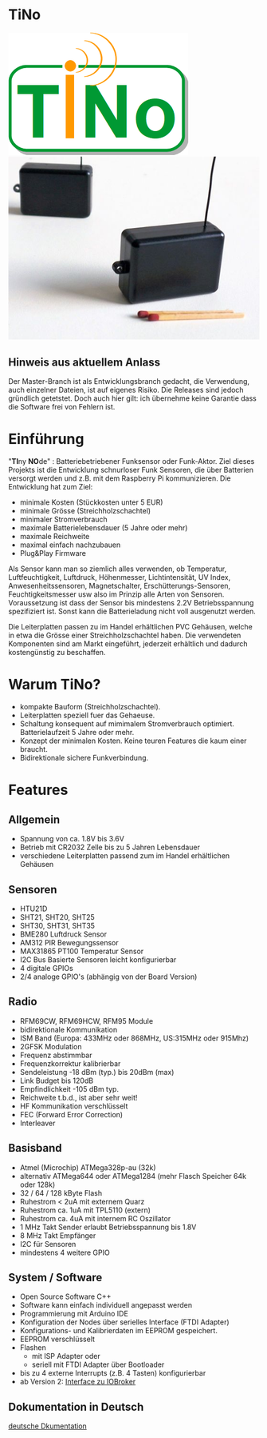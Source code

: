 # TiNo
![](https://github.com/nurazur/TiNo/blob/master/TiNo_Logo4.png)![](https://github.com/nurazur/TiNo/blob/master/matchbox.jpg)

## Hinweis aus aktuellem Anlass
Der Master-Branch ist als Entwicklungsbranch gedacht, die Verwendung, auch einzelner Dateien, ist auf eigenes Risiko. Die Releases sind jedoch gründlich getetstet. Doch auch hier gilt: ich übernehme keine Garantie dass die Software frei von Fehlern ist. 

# Einführung
"**TI**ny **NO**de" : Batteriebetriebener Funksensor oder Funk-Aktor. 
Ziel dieses Projekts ist die Entwicklung schnurloser Funk Sensoren, 
    die über Batterien versorgt werden und z.B. mit dem Raspberry Pi kommunizieren.
    Die Entwicklung hat zum Ziel:
 
- minimale Kosten (Stückkosten unter 5 EUR)
- minimale Grösse (Streichholzschachtel)
- minimaler Stromverbrauch
- maximale Batterielebensdauer (5 Jahre oder mehr)
- maximale Reichweite 
- maximal einfach nachzubauen
- Plug&Play Firmware
   
Als Sensor kann man so ziemlich alles verwenden, ob Temperatur, Luftfeuchtigkeit, Luftdruck, Höhenmesser, Lichtintensität, UV Index, 
Anwesenheitssensoren, Magnetschalter, Erschütterungs-Sensoren, Feuchtigkeitsmesser usw also im Prinzip alle Arten von Sensoren. Voraussetzung ist dass der Sensor bis mindestens 2.2V Betriebsspannung spezifiziert ist. Sonst kann die Batterieladung nicht voll ausgenutzt werden. 

Die Leiterplatten passen zu im Handel erhältlichen PVC Gehäusen, welche in etwa die Grösse einer Streichholzschachtel haben. Die verwendeten Komponenten sind am Markt eingeführt, jederzeit erhältlich und
dadurch kostengünstig zu beschaffen. 

# Warum TiNo?
- kompakte Bauform (Streichholzschachtel).
- Leiterplatten speziell fuer das Gehaeuse.
- Schaltung konsequent auf mimimalem Stromverbrauch optimiert. Batterielaufzeit 5 Jahre oder mehr.
- Konzept der minimalen Kosten. Keine teuren Features die kaum einer braucht.
- Bidirektionale sichere Funkverbindung. 

# Features
## Allgemein
- Spannung von ca. 1.8V bis 3.6V
- Betrieb mit CR2032 Zelle bis zu 5 Jahren Lebensdauer
- verschiedene Leiterplatten passend zum im Handel erhältlichen Gehäusen 
    
## Sensoren
- HTU21D
- SHT21, SHT20, SHT25
- SHT30, SHT31, SHT35
- BME280 Luftdruck Sensor
- AM312 PIR Bewegungssensor
- MAX31865 PT100 Temperatur Sensor
- I2C Bus Basierte Sensoren leicht konfigurierbar
- 4 digitale GPIOs
- 2/4 analoge GPIO's (abhängig von der Board Version)

## Radio
- RFM69CW, RFM69HCW, RFM95 Module
- bidirektionale Kommunikation
- ISM Band (Europa: 433MHz oder 868MHz, US:315MHz oder 915Mhz)
- 2GFSK Modulation
- Frequenz abstimmbar
- Frequenzkorrektur kalibrierbar
- Sendeleistung -18 dBm (typ.) bis 20dBm (max)
- Link Budget bis 120dB
- Empfindlichkeit -105 dBm typ. 
- Reichweite t.b.d., ist aber sehr weit!
- HF Kommunikation verschlüsselt
- FEC (Forward Error Correction)
- Interleaver
    
## Basisband
- Atmel (Microchip) ATMega328p-au (32k)
- alternativ ATMega644 oder ATMega1284 (mehr Flasch Speicher 64k oder 128k)
- 32 / 64 / 128 kByte Flash
- Ruhestrom < 2uA mit externem Quarz
- Ruhestrom ca. 1uA mit TPL5110 (extern)
- Ruhestrom ca. 4uA mit internem RC Oszillator
- 1 MHz Takt Sender erlaubt Betriebsspannung bis 1.8V
- 8 MHz Takt Empfänger
- I2C für Sensoren
- mindestens 4 weitere GPIO
    
   
## System / Software
- Open Source Software C++
- Software kann einfach individuell angepasst werden
- Programmierung mit Arduino IDE
- Konfiguration der Nodes über serielles Interface (FTDI Adapter)
- Konfigurations- und Kalibrierdaten im EEPROM gespeichert.
- EEPROM verschlüsselt
- Flashen
  - mit ISP Adapter oder 
  - seriell mit FTDI Adapter über Bootloader
- bis zu 4 externe Interrupts (z.B. 4 Tasten) konfigurierbar
- ab Version 2: [Interface zu IOBroker](https://github.com/bowao/ioBroker.tino/)

## Dokumentation in Deutsch
[deutsche Dkumentation](https://github.com/nurazur/TiNo/blob/master/dokumentation.md)
